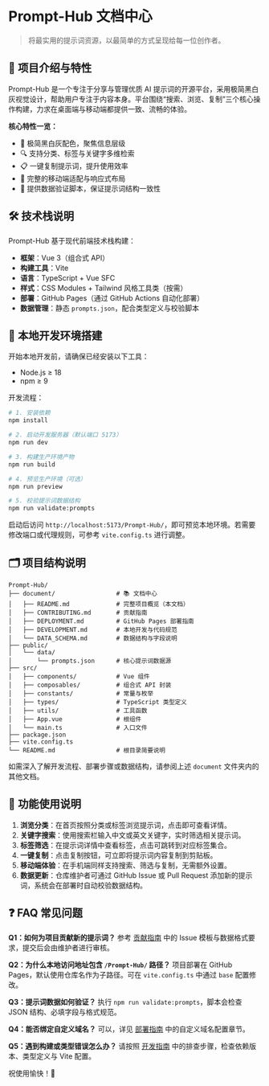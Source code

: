 # Prompt-Hub 文档中心

> 将最实用的提示词资源，以最简单的方式呈现给每一位创作者。

## 🌟 项目介绍与特性
Prompt-Hub 是一个专注于分享与管理优质 AI 提示词的开源平台，采用极简黑白灰视觉设计，帮助用户专注于内容本身。平台围绕“搜索、浏览、复制”三个核心操作构建，力求在桌面端与移动端都提供一致、流畅的体验。

**核心特性一览：**
- 🎯 极简黑白灰配色，聚焦信息层级
- 🔍 支持分类、标签与关键字多维检索
- 📋 一键复制提示词，提升使用效率
- 📱 完整的移动端适配与响应式布局
- 🧠 提供数据验证脚本，保证提示词结构一致性

## 🛠️ 技术栈说明
Prompt-Hub 基于现代前端技术栈构建：
- **框架**：Vue 3（组合式 API）
- **构建工具**：Vite
- **语言**：TypeScript + Vue SFC
- **样式**：CSS Modules + Tailwind 风格工具类（按需）
- **部署**：GitHub Pages（通过 GitHub Actions 自动化部署）
- **数据管理**：静态 `prompts.json`，配合类型定义与校验脚本

## 🧪 本地开发环境搭建
开始本地开发前，请确保已经安装以下工具：
- Node.js ≥ 18
- npm ≥ 9

开发流程：
```bash
# 1. 安装依赖
npm install

# 2. 启动开发服务器（默认端口 5173）
npm run dev

# 3. 构建生产环境产物
npm run build

# 4. 预览生产环境（可选）
npm run preview

# 5. 校验提示词数据结构
npm run validate:prompts
```
启动后访问 `http://localhost:5173/Prompt-Hub/`，即可预览本地环境。若需要修改端口或代理规则，可参考 `vite.config.ts` 进行调整。

## 🗂️ 项目结构说明
```text
Prompt-Hub/
├── document/                 # 📚 文档中心
│   ├── README.md             # 完整项目概览（本文档）
│   ├── CONTRIBUTING.md       # 贡献指南
│   ├── DEPLOYMENT.md         # GitHub Pages 部署指南
│   ├── DEVELOPMENT.md        # 本地开发与代码规范
│   └── DATA_SCHEMA.md        # 数据结构与字段说明
├── public/
│   └── data/
│       └── prompts.json      # 核心提示词数据源
├── src/
│   ├── components/           # Vue 组件
│   ├── composables/          # 组合式 API 封装
│   ├── constants/            # 常量与枚举
│   ├── types/                # TypeScript 类型定义
│   ├── utils/                # 工具函数
│   ├── App.vue               # 根组件
│   └── main.ts               # 入口文件
├── package.json
├── vite.config.ts
└── README.md                 # 根目录简要说明
```
如需深入了解开发流程、部署步骤或数据结构，请参阅上述 `document` 文件夹内的其他文档。

## 📘 功能使用说明
1. **浏览分类**：在首页按照分类或标签浏览提示词，点击即可查看详情。
2. **关键字搜索**：使用搜索栏输入中文或英文关键字，实时筛选相关提示词。
3. **标签筛选**：在提示词详情中查看标签，点击可跳转到对应标签集合。
4. **一键复制**：点击复制按钮，可立即将提示词内容复制到剪贴板。
5. **移动端体验**：在手机端同样支持搜索、筛选与复制，无需额外设置。
6. **数据更新**：仓库维护者可通过 GitHub Issue 或 Pull Request 添加新的提示词，系统会在部署时自动校验数据结构。

## ❓ FAQ 常见问题
**Q1：如何为项目贡献新的提示词？**
参考 [贡献指南](./CONTRIBUTING.md) 中的 Issue 模板与数据格式要求，提交后会由维护者进行审核。

**Q2：为什么本地访问地址包含 `/Prompt-Hub/` 路径？**
项目部署在 GitHub Pages，默认使用仓库名作为子路径。可在 `vite.config.ts` 中通过 `base` 配置修改。

**Q3：提示词数据如何验证？**
执行 `npm run validate:prompts`，脚本会检查 JSON 结构、必填字段与格式规范。

**Q4：能否绑定自定义域名？**
可以，详见 [部署指南](./DEPLOYMENT.md) 中的自定义域名配置章节。

**Q5：遇到构建或类型错误怎么办？**
请按照 [开发指南](./DEVELOPMENT.md) 中的排查步骤，检查依赖版本、类型定义与 Vite 配置。

祝使用愉快！🎉
